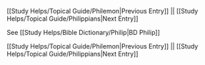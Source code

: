 [[Study Helps/Topical Guide/Philemon|Previous Entry]]  ||  [[Study Helps/Topical Guide/Philippians|Next Entry]]

 See [[Study Helps/Bible Dictionary/Philip|BD Philip]]

[[Study Helps/Topical Guide/Philemon|Previous Entry]]  ||  [[Study Helps/Topical Guide/Philippians|Next Entry]]